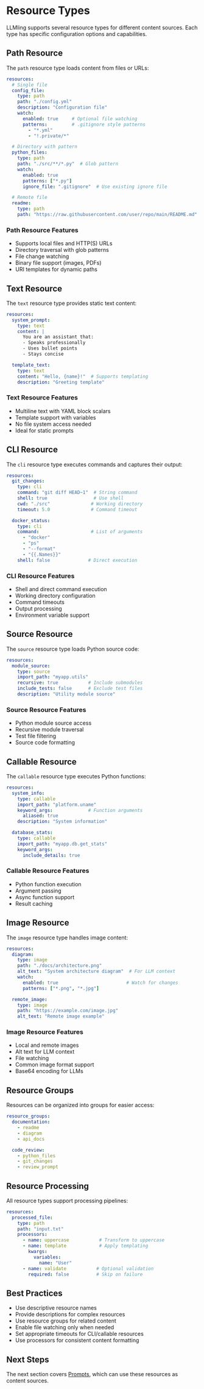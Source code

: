 # Resource Types

LLMling supports several resource types for different content sources. Each type has specific configuration options and capabilities.

## Path Resource

The `path` resource type loads content from files or URLs:

```yaml
resources:
  # Single file
  config_file:
    type: path
    path: "./config.yml"
    description: "Configuration file"
    watch:
      enabled: true     # Optional file watching
      patterns:         # .gitignore style patterns
        - "*.yml"
        - "!.private/*"

  # Directory with pattern
  python_files:
    type: path
    path: "./src/**/*.py"  # Glob pattern
    watch:
      enabled: true
      patterns: ["*.py"]
      ignore_file: ".gitignore"  # Use existing ignore file

  # Remote file
  readme:
    type: path
    path: "https://raw.githubusercontent.com/user/repo/main/README.md"
```

### Path Resource Features
- Supports local files and HTTP(S) URLs
- Directory traversal with glob patterns
- File change watching
- Binary file support (images, PDFs)
- URI templates for dynamic paths

## Text Resource

The `text` resource type provides static text content:

```yaml
resources:
  system_prompt:
    type: text
    content: |
      You are an assistant that:
      - Speaks professionally
      - Uses bullet points
      - Stays concise

  template_text:
    type: text
    content: "Hello, {name}!"  # Supports templating
    description: "Greeting template"
```

### Text Resource Features
- Multiline text with YAML block scalars
- Template support with variables
- No file system access needed
- Ideal for static prompts

## CLI Resource

The `cli` resource type executes commands and captures their output:

```yaml
resources:
  git_changes:
    type: cli
    command: "git diff HEAD~1"  # String command
    shell: true                 # Use shell
    cwd: "./src"               # Working directory
    timeout: 5.0               # Command timeout

  docker_status:
    type: cli
    command:                   # List of arguments
      - "docker"
      - "ps"
      - "--format"
      - "{{.Names}}"
    shell: false              # Direct execution
```

### CLI Resource Features
- Shell and direct command execution
- Working directory configuration
- Command timeouts
- Output processing
- Environment variable support

## Source Resource

The `source` resource type loads Python source code:

```yaml
resources:
  module_source:
    type: source
    import_path: "myapp.utils"
    recursive: true           # Include submodules
    include_tests: false      # Exclude test files
    description: "Utility module source"
```

### Source Resource Features
- Python module source access
- Recursive module traversal
- Test file filtering
- Source code formatting

## Callable Resource

The `callable` resource type executes Python functions:

```yaml
resources:
  system_info:
    type: callable
    import_path: "platform.uname"
    keyword_args:             # Function arguments
      aliased: true
    description: "System information"

  database_stats:
    type: callable
    import_path: "myapp.db.get_stats"
    keyword_args:
      include_details: true
```

### Callable Resource Features
- Python function execution
- Argument passing
- Async function support
- Result caching

## Image Resource

The `image` resource type handles image content:

```yaml
resources:
  diagram:
    type: image
    path: "./docs/architecture.png"
    alt_text: "System architecture diagram"  # For LLM context
    watch:
      enabled: true                         # Watch for changes
      patterns: ["*.png", "*.jpg"]

  remote_image:
    type: image
    path: "https://example.com/image.jpg"
    alt_text: "Remote image example"
```

### Image Resource Features
- Local and remote images
- Alt text for LLM context
- File watching
- Common image format support
- Base64 encoding for LLMs

## Resource Groups

Resources can be organized into groups for easier access:

```yaml
resource_groups:
  documentation:
    - readme
    - diagram
    - api_docs

  code_review:
    - python_files
    - git_changes
    - review_prompt
```

## Resource Processing

All resource types support processing pipelines:

```yaml
resources:
  processed_file:
    type: path
    path: "input.txt"
    processors:
      - name: uppercase           # Transform to uppercase
      - name: template            # Apply templating
        kwargs:
          variables:
            name: "User"
      - name: validate           # Optional validation
        required: false          # Skip on failure
```

## Best Practices

- Use descriptive resource names
- Provide descriptions for complex resources
- Use resource groups for related content
- Enable file watching only when needed
- Set appropriate timeouts for CLI/callable resources
- Use processors for consistent content formatting

## Next Steps

The next section covers [Prompts](#prompts), which can use these resources as content sources.
